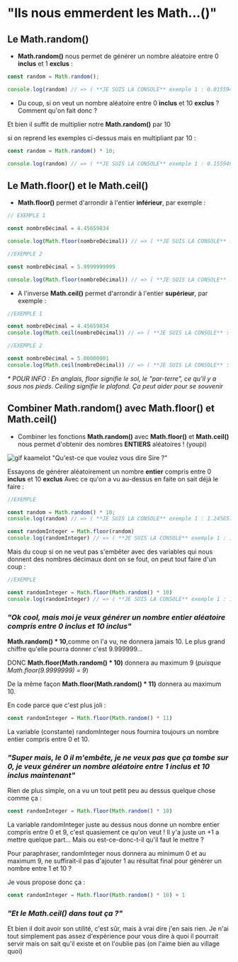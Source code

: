 # "Ils nous emmerdent les Math...()"

## Le Math.random()

- **Math.random()** nous permet de générer un nombre aléatoire entre 0 **inclus** et 1 **exclus** :

```Javascript
const random = Math.random();

console.log(random) // => ( **JE SUIS LA CONSOLE** exemple 1 : 0.0155949863, exemple 2 : 0.84321563)
```

- Du coup, si on veut un nombre aléatoire entre 0 **inclus** et 10 **exclus** ? Comment qu'on fait donc ? 

Et bien il suffit de multiplier notre **Math.random()** par 10 

si on reprend les exemples ci-dessus mais en multipliant par 10 :

```Javascript
const random = Math.random() * 10;

console.log(random) // => ( **JE SUIS LA CONSOLE** exemple 1 : 0.155949863, exemple 2 : 8.4321563)
```

## Le Math.floor() et le Math.ceil()


- **Math.floor()** permet d'arrondir à l'entier **inférieur**, par exemple :

```Javascript
// EXEMPLE 1

const nombreDécimal = 4.45659834

console.log(Math.floor(nombreDécimal)) // => ( **JE SUIS LA CONSOLE** : 4)

//EXEMPLE 2

const nombreDécimal = 5.9999999999

console.log(Math.floor(nombreDécimal)) // => ( **JE SUIS LA CONSOLE** : 5)
```

- A l'inverse **Math.ceil()** permet d'arrondir à l'entier **supérieur**, par exemple :

```Javascript
//EXEMPLE 1

const nombreDécimal = 4.45659834
console.log(Math.ceil(nombreDécimal)) // => ( **JE SUIS LA CONSOLE** : 5)

//EXEMPLE 2 

const nombreDécimal = 5.00000001
console.log(Math.ceil(nombreDécimal)) // => ( **JE SUIS LA CONSOLE** : 6)
```

_* POUR INFO : En anglais, floor signifie le sol, le "par-terre", ce qu'il y a sous nos pieds. Ceiling signifie le plafond. Ça peut aider pour se souvenir_


## Combiner Math.random() avec Math.floor() et Math.ceil()

- Combiner les fonctions **Math.random()** avec **Math.floor()** et **Math.ceil()** nous permet d'obtenir des nombres **ENTIERS** aléatoires ! (youpi)

![gif kaamelot "Qu'est-ce que voulez vous dire Sire ?"](https://kaamelott-gifboard.fr/gifs/que-voulez-vous-dire.gif)

Essayons de générer aléatoirement un nombre **entier** compris entre 0 **inclus** et 10 **exclus**
Avec ce qu'on a vu au-dessus en faite on sait déjà le faire :

```Javascript
//EXEMPLE

const random = Math.random() * 10;
console.log(random) // => ( **JE SUIS LA CONSOLE** exemple 1 : 1.245657156, exemple 2 : 8.02126374)

const randomInteger = Math.floor(random)
console.log(randomInteger) // => ( **JE SUIS LA CONSOLE** exemple 1 : 1, exemple 2 : 8)
```

Mais du coup si on ne veut pas s'embêter avec des variables qui nous donnent des nombres décimaux dont on se fout, on peut tout faire d'un coup :

```Javascript
//EXEMPLE 

const randomInteger = Math.floor(Math.random() * 10)
console.log(randomInteger) // => ( **JE SUIS LA CONSOLE** exemple 1 : 1, exemple 2 : 8)
```
### _"Ok cool, mais moi je veux générer un nombre entier aléatoire compris entre 0 **inclus** et 10 **inclus**"_

**Math.random() * 10**,comme on l'a vu, ne donnera jamais 10. Le plus grand chiffre qu'elle pourra donner c'est 9.999999...

DONC **Math.floor(Math.random() * 10)** donnera au maximum 9 (_puisque Math.floor(9.9999999) = 9_) 

De la même façon **Math.floor(Math.random() * 11)** donnera au maximum 10.

En code parce que c'est plus joli :

```Javascript
const randomInteger = Math.floor(Math.random() * 11)
```
La variable (constante) randomInteger nous fournira toujours un nombre entier compris entre 0 et 10.

### _"Super mais, le 0 il m'embête, je ne veux pas que ça tombe sur 0, je veux générer un nombre aléatoire entre 1 **inclus** et 10 **inclus** maintenant"_

Rien de plus simple, on a vu un tout petit peu au dessus quelque chose comme ça :
```Javascript
const randomInteger = Math.floor(Math.random() * 10)
```
La variable randomInteger juste au dessus nous donne un nombre entier compris entre 0 et 9, c'est quasiement ce qu'on veut ! Il y'a juste un +1 a mettre quelque part... Mais ou est-ce-donc-t-il qu'il faut le mettre ?

Pour paraphraser, randomInteger nous donnera au minimum 0 et au maximum 9, ne suffirait-il pas d'ajouter 1 au résultat final pour générer un nombre entre 1 et 10 ?

Je vous propose donc ça : 

```Javascript
const randomInteger = Math.floor(Math.random() * 10) + 1
```

### _"Et le Math.ceil() dans tout ça ?"_

Et bien il doit avoir son utilité, c'est sûr, mais à vrai dire j'en sais rien. Je n'ai tout simplement pas assez d'expèrience pour vous dire à quoi il pourrait servir mais on sait qu'il existe et on l'oublie pas (on l'aime bien au village quoi)

